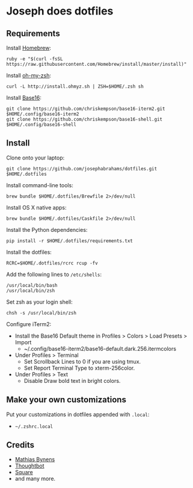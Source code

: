 Joseph does dotfiles
====================


Requirements
------------

Install [Homebrew](http://brew.sh/):

    ruby -e "$(curl -fsSL https://raw.githubusercontent.com/Homebrew/install/master/install)"

Install [oh-my-zsh](http://ohmyz.sh/):

    curl -L http://install.ohmyz.sh | ZSH=$HOME/.zsh sh

Install [Base16](http://chriskempson.github.io/base16/):

    git clone https://github.com/chriskempson/base16-iterm2.git $HOME/.config/base16-iterm2
    git clone https://github.com/chriskempson/base16-shell.git $HOME/.config/base16-shell


Install
-------

Clone onto your laptop:

    git clone https://github.com/josephabrahams/dotfiles.git $HOME/.dotfiles

Install command-line tools:

    brew bundle $HOME/.dotfiles/Brewfile 2>/dev/null

Install OS X native apps:

    brew bundle $HOME/.dotfiles/Caskfile 2>/dev/null

Install the Python dependencies:

    pip install -r $HOME/.dotfiles/requirements.txt

Install the dotfiles:

    RCRC=$HOME/.dotfiles/rcrc rcup -fv

Add the following lines to `/etc/shells`:

    /usr/local/bin/bash
    /usr/local/bin/zsh

Set zsh as your login shell:

    chsh -s /usr/local/bin/zsh

Configure iTerm2:

* Install the Base16 Default theme in Profiles > Colors > Load Presets > Import
    * ~/.config/base16-iterm2/base16-default.dark.256.itermcolors
* Under Profiles > Terminal
    * Set Scrollback Lines to 0 if you are using tmux.
    * Set Report Terminal Type to xterm-256color.
* Under Profiles > Text
    * Disable Draw bold text in bright colors.


Make your own customizations
----------------------------

Put your customizations in dotfiles appended with `.local`:

* `~/.zshrc.local`


## Credits
* [Mathias Bynens](https://github.com/mathiasbynens/dotfiles)
* [Thoughtbot](https://github.com/thoughtbot/dotfiles)
* [Square](https://github.com/square/maximum-awesome)
* and many more.
